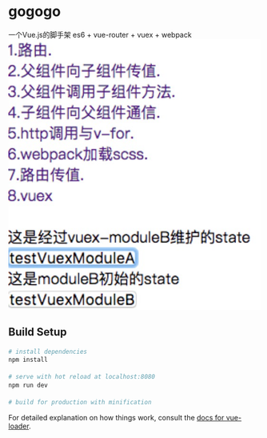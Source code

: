 # gogogo
一个Vue.js的脚手架
es6 + vue-router + vuex + webpack
![img](./src/assets/img/WechatIMG50.jpeg)

## Build Setup
``` bash
# install dependencies
npm install

# serve with hot reload at localhost:8080
npm run dev

# build for production with minification
```

For detailed explanation on how things work, consult the [docs for vue-loader](http://vuejs.github.io/vue-loader).

